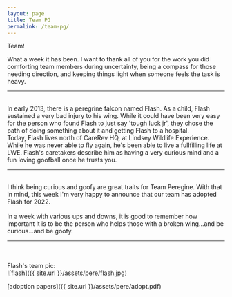 ```yaml
---
layout: page
title: Team PG
permalink: /team-pg/
---
```


Team!

What a week it has been. I want to thank all of you for the work you did comforting team members during uncertainty, being a compass for those needing direction, and keeping things light when someone feels the task is heavy.
  
<hr/>  
<br/>  
In early 2013, there is a peregrine falcon named Flash. As a child, Flash sustained a very bad injury to his wing. While it could have been very easy for the person who found Flash to just say 'tough luck jr', they chose the path of doing something about it and getting Flash to a hospital.
<br/>  
Today, Flash lives north of CareRev HQ, at Lindsey Wildlife Experience. While he was never able to fly again, he's been able to live a fullfilling life at LWE. Flash's caretakers describe him as having a very curious mind and a fun loving goofball once he trusts you. 
<hr/>  
<br/>  
I think being curious and goofy are great traits for Team Peregine. With that in mind, this week I'm very happy to announce that our team has adopted Flash for 2022. 
<br/>
<br/>
In a week with various ups and downs, it is good to remember how important it is to be the person who helps those with a broken wing...and be curious...and be goofy.
<hr/>  
<br/>  
<br/>  
Flash's team pic: <br/>  
![flash]({{ site.url }}/assets/pere/flash.jpg)
  
[adoption papers]({{ site.url }}/assets/pere/adopt.pdf)
